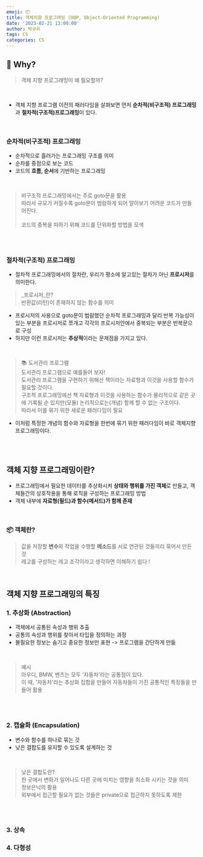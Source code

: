 ```yaml
---
emoji: 📦
title: 객체지향 프로그래밍 (OOP, Object-Oriented Programming)
date: '2023-02-21 13:00:00'
author: 박규리
tags: CS
categories: CS
---
```


## 🧠 Why?

> 객체 지향 프로그래밍이 왜 필요할까? </br>
</br>

* 객체 지향 프로그램 이전의 패러다임을 살펴보면 먼저 **순차적(비구조적) 프로그래밍**과 **절차적(구조적)프로그래밍**이 있다. 

</br>

### 순차적(비구조적) 프로그래밍

* 순차적으로 흘러가는 프로그래밍 구조를 의미 
* 순차를 중점으로 보는 코드
* 코드의 **흐름, 순서**에 기반하는 프로그래밍

</br>

> 비구조적 프로그래밍에서는 주로 goto문을 활용 </br>
> 따라서 규모가 커질수록 goto문이 범람하게 되어 알아보기 어려운 코드가 만들어진다. </br>
> </br>
> 코드의 중복을 피하기 위해 코드를 단위화할 방법을 모색

</br>
</br>

### 절차적(구조적) 프로그래밍

* 절차적 프로그래밍에서의 절차란, 우리가 평소에 알고있는 절차가 아닌 **프로시저**를 의미한다.

> _프로시저_란? </br>
> 반환값(리턴)이 존재하지 않는 함수를 의미 </br>

* 프로시저의 사용으로 goto문이 범람했던 순차적 프로그래밍과 달리
반복 가능성이 있는 부분을 프로시저로 쪼개고 각각의 프로시저안에서 중복되는 부분은 반복문으로 구성
* 하지만 이런 프로시저는 **추상적**이라는 문제점을 가지고 있다.

</br>

> 📚 도서관리 프로그램 </br>
> 도서관리 프로그램으로 예를들어 보자! </br>
> 도서관리 프로그램을 구현하기 위해선 책이라는 자료형과 이것을 사용할 함수가 필요할 것이다. </br>
> 구조적 프로그래밍에선 책 자료형과 이것을 사용하는 함수가 물리적으로 같은 곳에 기록될 순 있지만(모듈) 논리적으로는(개념) 함께 할 수 없는 구조이다.  </br>
> 따라서 이를 묶기 위한 새로운 패러다임이 필요

* 이처럼 특정한 개념의 함수와 자료형을 한번에 묶기 위한 패러다임이 바로 객체지향 프로그래밍이다.

</br>
</br>

## 객체 지향 프로그래밍이란?

* 프로그래밍에서 필요한 데이터를 추상화시켜 **상태와 행위를 가진 객체**로 만들고, 객체들간의 상호작용을 통해 로직을 구성하는 프로그래밍 방법
* 객체 내부에 **자료형(필드)과 함수(메서드)가 함께 존재**

</br>

### 📦 객체란?

> 값을 저장할 **변수**와 작업을 수행할 **메소드**를 서로 연관된 것들끼리 묶어서 만든 것 </br>
> 레고를 구성하는 레고 조각이라고 생각하면 이해하기 쉽다 !

</br>

## 객체 지향 프로그래밍의 특징

### 1. 추상화 (Abstraction)

* 객체에서 공통된 속성과 행위 추출
* 공통의 속성과 행위를 찾아서 타입을 정의하는 과정
* 불필요한 정보는 숨기고 중요한 정보만 표현 -> 프로그램을 간단하게 만듦

</br>

> 예시 </br>
> 아우디, BMW, 벤츠는 모두 '자동차'라는 공통점이 있다. </br>
> 이 때, '자동차'라는 추상화 집합을 만들어 자동차들이 가진 공통적인 특징들을 만들어 활용

</br>
</br>

### 2. 캡슐화 (Encapsulation)

* 변수와 함수를 하나로 묶는 것
* 낮은 결합도를 유지할 수 있도록 설계하는 것

</br>

> 낮은 결합도란? </br> 
> 한 곳에서 변화가 일어나도 다른 곳에 미치는 영향을 최소화 시키는 것을 의미 </br>
> 정보은닉의 활용 </br>
> 외부에서 접근할 필요가 없는 것들은 private으로 접근하지 못하도록 제한

</br>
</br>

### 3. 상속



### 4. 다형성


</br>
</br>

```toc
```